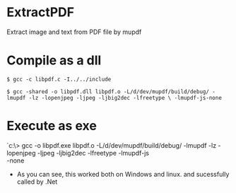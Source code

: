 # ExtractPDF
Extract image and text from PDF file by mupdf


# Compile as a dll #

`$ gcc -c libpdf.c -I../../include`

`$ gcc -shared -o libpdf.dll libpdf.o -L/d/dev/mupdf/build/debug/ -lmupdf -lz -lopenjpeg -ljpeg -ljbig2dec -lfreetype \
-lmupdf-js-none`

# Execute as exe #

`c:\\> gcc -o libpdf.exe libpdf.o -L/d/dev/mupdf/build/debug/ -lmupdf -lz -lopenjpeg -ljpeg -ljbig2dec -lfreetype -lmupdf-js\
-none

* As you can see, this worked both on Windows and linux. and sucessfully called by .Net
